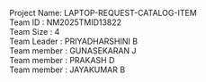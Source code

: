 Project Name: LAPTOP-REQUEST-CATALOG-ITEM                                      
Team ID : NM2025TMID13822                                     
Team Size : 4                              
Team Leader : PRIYADHARSHINI B                                   
Team member : GUNASEKARAN J                     
Team member : PRAKASH D                   
Team member : JAYAKUMAR B                     
